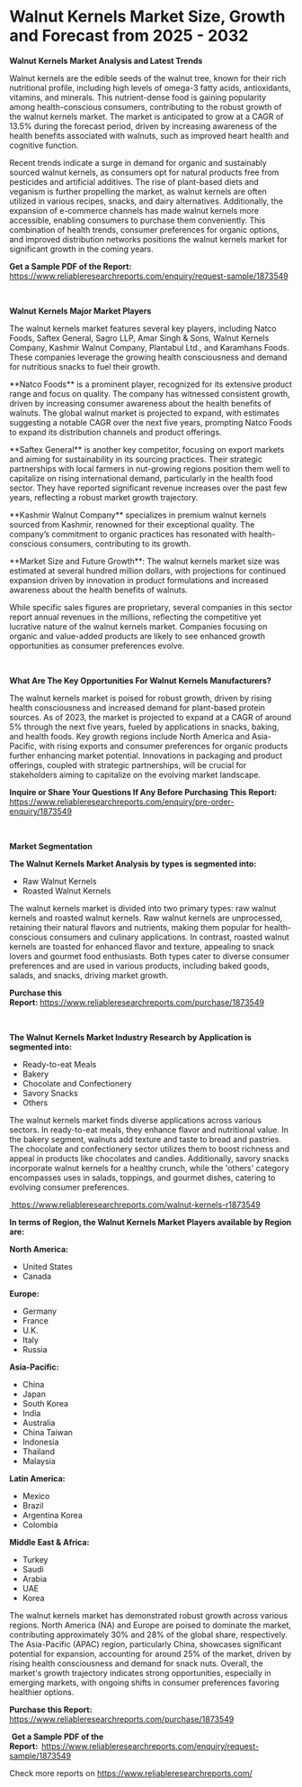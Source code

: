 <p><h1>Walnut Kernels Market Size, Growth and Forecast from 2025 - 2032</h1></p><p><strong>Walnut Kernels Market Analysis and Latest Trends</strong></p>
<p><p>Walnut kernels are the edible seeds of the walnut tree, known for their rich nutritional profile, including high levels of omega-3 fatty acids, antioxidants, vitamins, and minerals. This nutrient-dense food is gaining popularity among health-conscious consumers, contributing to the robust growth of the walnut kernels market. The market is anticipated to grow at a CAGR of 13.5% during the forecast period, driven by increasing awareness of the health benefits associated with walnuts, such as improved heart health and cognitive function.</p><p>Recent trends indicate a surge in demand for organic and sustainably sourced walnut kernels, as consumers opt for natural products free from pesticides and artificial additives. The rise of plant-based diets and veganism is further propelling the market, as walnut kernels are often utilized in various recipes, snacks, and dairy alternatives. Additionally, the expansion of e-commerce channels has made walnut kernels more accessible, enabling consumers to purchase them conveniently. This combination of health trends, consumer preferences for organic options, and improved distribution networks positions the walnut kernels market for significant growth in the coming years.</p></p>
<p><strong>Get a Sample PDF of the Report:&nbsp;</strong> <a href="https://www.reliableresearchreports.com/enquiry/request-sample/1873549?utm_campaign=2187&utm_medium=2&utm_source=Github&utm_content=ia&utm_term=15022025&utm_id=walnut-kernels">https://www.reliableresearchreports.com/enquiry/request-sample/1873549</a></p>
<p>&nbsp;</p>
<p><strong>Walnut Kernels Major Market Players</strong></p>
<p><p>The walnut kernels market features several key players, including Natco Foods, Saftex General, Sagro LLP, Amar Singh & Sons, Walnut Kernels Company, Kashmir Walnut Company, Plantabul Ltd., and Karamhans Foods. These companies leverage the growing health consciousness and demand for nutritious snacks to fuel their growth.</p><p>**Natco Foods** is a prominent player, recognized for its extensive product range and focus on quality. The company has witnessed consistent growth, driven by increasing consumer awareness about the health benefits of walnuts. The global walnut market is projected to expand, with estimates suggesting a notable CAGR over the next five years, prompting Natco Foods to expand its distribution channels and product offerings.</p><p>**Saftex General** is another key competitor, focusing on export markets and aiming for sustainability in its sourcing practices. Their strategic partnerships with local farmers in nut-growing regions position them well to capitalize on rising international demand, particularly in the health food sector. They have reported significant revenue increases over the past few years, reflecting a robust market growth trajectory.</p><p>**Kashmir Walnut Company** specializes in premium walnut kernels sourced from Kashmir, renowned for their exceptional quality. The company’s commitment to organic practices has resonated with health-conscious consumers, contributing to its growth.</p><p>**Market Size and Future Growth**: The walnut kernels market size was estimated at several hundred million dollars, with projections for continued expansion driven by innovation in product formulations and increased awareness about the health benefits of walnuts. </p><p>While specific sales figures are proprietary, several companies in this sector report annual revenues in the millions, reflecting the competitive yet lucrative nature of the walnut kernels market. Companies focusing on organic and value-added products are likely to see enhanced growth opportunities as consumer preferences evolve.</p></p>
<p>&nbsp;</p>
<p><strong>What Are The Key Opportunities For Walnut Kernels Manufacturers?</strong></p>
<p><p>The walnut kernels market is poised for robust growth, driven by rising health consciousness and increased demand for plant-based protein sources. As of 2023, the market is projected to expand at a CAGR of around 5% through the next five years, fueled by applications in snacks, baking, and health foods. Key growth regions include North America and Asia-Pacific, with rising exports and consumer preferences for organic products further enhancing market potential. Innovations in packaging and product offerings, coupled with strategic partnerships, will be crucial for stakeholders aiming to capitalize on the evolving market landscape.</p></p>
<p><strong>Inquire or Share Your Questions If Any Before Purchasing This Report:</strong> <a href="https://www.reliableresearchreports.com/enquiry/pre-order-enquiry/1873549?utm_campaign=2187&utm_medium=2&utm_source=Github&utm_content=ia&utm_term=15022025&utm_id=walnut-kernels">https://www.reliableresearchreports.com/enquiry/pre-order-enquiry/1873549</a></p>
<p>&nbsp;</p>
<p><strong>Market Segmentation</strong></p>
<p><strong>The Walnut Kernels Market Analysis by types is segmented into:</strong></p>
<p><ul><li>Raw Walnut Kernels</li><li>Roasted Walnut Kernels</li></ul></p>
<p><p>The walnut kernels market is divided into two primary types: raw walnut kernels and roasted walnut kernels. Raw walnut kernels are unprocessed, retaining their natural flavors and nutrients, making them popular for health-conscious consumers and culinary applications. In contrast, roasted walnut kernels are toasted for enhanced flavor and texture, appealing to snack lovers and gourmet food enthusiasts. Both types cater to diverse consumer preferences and are used in various products, including baked goods, salads, and snacks, driving market growth.</p></p>
<p><strong>Purchase this Report:&nbsp;</strong><a href="https://www.reliableresearchreports.com/purchase/1873549?utm_campaign=2187&utm_medium=2&utm_source=Github&utm_content=ia&utm_term=15022025&utm_id=walnut-kernels">https://www.reliableresearchreports.com/purchase/1873549</a></p>
<p>&nbsp;</p>
<p><strong>The Walnut Kernels Market Industry Research by Application is segmented into:</strong></p>
<p><ul><li>Ready-to-eat Meals</li><li>Bakery</li><li>Chocolate and Confectionery</li><li>Savory Snacks</li><li>Others</li></ul></p>
<p><p>The walnut kernels market finds diverse applications across various sectors. In ready-to-eat meals, they enhance flavor and nutritional value. In the bakery segment, walnuts add texture and taste to bread and pastries. The chocolate and confectionery sector utilizes them to boost richness and appeal in products like chocolates and candies. Additionally, savory snacks incorporate walnut kernels for a healthy crunch, while the 'others' category encompasses uses in salads, toppings, and gourmet dishes, catering to evolving consumer preferences.</p></p>
<p><a href="https://www.reliableresearchreports.com/walnut-kernels-r1873549?utm_campaign=2187&utm_medium=2&utm_source=Github&utm_content=ia&utm_term=15022025&utm_id=walnut-kernels">&nbsp;https://www.reliableresearchreports.com/walnut-kernels-r1873549</a></p>
<p><strong>In terms of Region, the Walnut Kernels Market Players available by Region are:</strong></p>
<p>
    <p> <strong> North America: </strong>
        <ul>
            <li>United States</li>
            <li>Canada</li>
        </ul>
        </p> 
    <p> <strong> Europe: </strong>
        <ul>
            <li>Germany</li>
            <li>France</li>
            <li>U.K.</li>
            <li>Italy</li>
            <li>Russia</li>
        </ul>
        </p> 
    <p> <strong> Asia-Pacific: </strong>
        <ul>
            <li>China</li>
            <li>Japan</li>
            <li>South Korea</li>
            <li>India</li>
            <li>Australia</li>
            <li>China Taiwan</li>
            <li>Indonesia</li>
            <li>Thailand</li>
            <li>Malaysia</li>
        </ul>
        </p> 
    <p> <strong> Latin America: </strong>
        <ul>
            <li>Mexico</li>
            <li>Brazil</li>
            <li>Argentina Korea</li>
            <li>Colombia</li>
        </ul>
        </p> 
    <p> <strong> Middle East & Africa: </strong>
        <ul>
            <li>Turkey</li>
            <li>Saudi</li>
            <li>Arabia</li>
            <li>UAE</li>
            <li>Korea</li>
        </ul>
    </p>
    </p>
<p><p>The walnut kernels market has demonstrated robust growth across various regions. North America (NA) and Europe are poised to dominate the market, contributing approximately 30% and 28% of the global share, respectively. The Asia-Pacific (APAC) region, particularly China, showcases significant potential for expansion, accounting for around 25% of the market, driven by rising health consciousness and demand for snack nuts. Overall, the market's growth trajectory indicates strong opportunities, especially in emerging markets, with ongoing shifts in consumer preferences favoring healthier options.</p></p>
<p><strong>Purchase this Report: </strong><a href="https://www.reliableresearchreports.com/purchase/1873549?utm_campaign=2187&utm_medium=2&utm_source=Github&utm_content=ia&utm_term=15022025&utm_id=walnut-kernels">https://www.reliableresearchreports.com/purchase/1873549</a></p>
<p>&nbsp;<strong>Get a Sample PDF of the Report:&nbsp;&nbsp;</strong><a href="https://www.reliableresearchreports.com/enquiry/request-sample/1873549?utm_campaign=2187&utm_medium=2&utm_source=Github&utm_content=ia&utm_term=15022025&utm_id=walnut-kernels">https://www.reliableresearchreports.com/enquiry/request-sample/1873549</a></p>
<p><strong></strong></p>
<p>Check more reports on <a href="https://www.reliableresearchreports.com/?utm_campaign=2187&utm_medium=2&utm_source=Github&utm_content=ia&utm_term=15022025&utm_id=walnut-kernels">https://www.reliableresearchreports.com/</a></p>